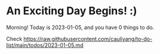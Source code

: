 # An Exciting Day Begins! :)

Morning! Today is 2023-01-05, and you have 0 things to do.

Check https://raw.githubusercontent.com/cauliyang/to-do-list/main/todos/2023-01-05.md
